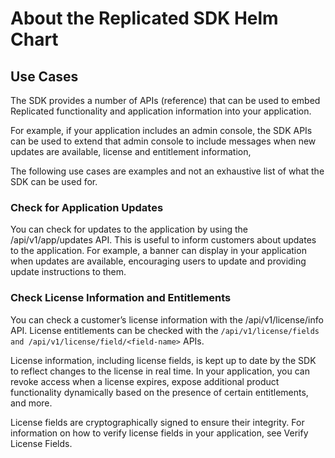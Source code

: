 # About the Replicated SDK Helm Chart

## Use Cases
The SDK provides a number of APIs (reference) that can be used to embed Replicated functionality and application information into your application.

For example, if your application includes an admin console, the SDK APIs can be used to extend that admin console to include messages when new updates are available, license and entitlement information, 

The following use cases are examples and not an exhaustive list of what the SDK can be used for.

### Check for Application Updates
You can check for updates to the application by using the /api/v1/app/updates API. This is useful to inform customers about updates to the application. For example, a banner can display in your application when updates are available, encouraging users to update and providing update instructions to them.

### Check License Information and Entitlements

You can check a customer’s license information with the /api/v1/license/info API. License entitlements can be checked with the `/api/v1/license/fields and /api/v1/license/field/<field-name>` APIs.

License information, including license fields, is kept up to date by the SDK to reflect changes to the license in real time. In your application, you can revoke access when a license expires, expose additional product functionality dynamically based on the presence of certain entitlements, and more.

License fields are cryptographically signed to ensure their integrity. For information on how to verify license fields in your application, see Verify License Fields.
